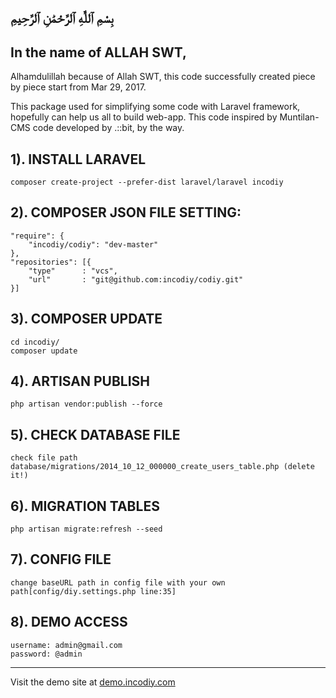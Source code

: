 بِسْمِ ٱللَّٰهِ ٱلرَّحْمَٰنِ ٱلرَّحِيمِ
-----------------------------

In the name of ALLAH SWT,
-----------------------------

Alhamdulillah because of Allah SWT, this code successfully created piece by piece start from Mar 29, 2017.

This package used for simplifying some code with Laravel framework, hopefully can help us all to build web-app. This code inspired by Muntilan-CMS code developed by .::bit, by the way.


1). INSTALL LARAVEL
--------------------------------------------------------------------------------
	composer create-project --prefer-dist laravel/laravel incodiy


2). COMPOSER JSON FILE SETTING:
--------------------------------------------------------------------------------
    "require": {
        "incodiy/codiy": "dev-master"
    },
    "repositories": [{
    	"type"      : "vcs",
    	"url"       : "git@github.com:incodiy/codiy.git"
    }]

3). COMPOSER UPDATE
--------------------------------------------------------------------------------
	cd incodiy/
	composer update


4). ARTISAN PUBLISH
--------------------------------------------------------------------------------
	php artisan vendor:publish --force


5). CHECK DATABASE FILE
--------------------------------------------------------------------------------
	check file path database/migrations/2014_10_12_000000_create_users_table.php (delete it!)


6). MIGRATION TABLES
--------------------------------------------------------------------------------

	php artisan migrate:refresh --seed


7). CONFIG FILE
--------------------------------------------------------------------------------
	change baseURL path in config file with your own path[config/diy.settings.php line:35]


8). DEMO ACCESS
--------------------------------------------------------------------------------
	username: admin@gmail.com
	password: @admin
	
--------------------------------------------------------------------------------
Visit the demo site at [demo.incodiy.com](demo.incodiy.com)
